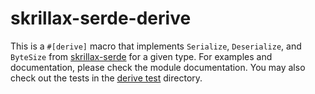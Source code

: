 # skrillax-serde-derive

This is a `#[derive]` macro that implements `Serialize`, `Deserialize`, and `ByteSize` from
[skrillax-serde](../skrillax-serde/README.md) for a given type. For examples and documentation, please check the
module documentation. You may also check out the tests in the [derive test](../skrillax-packet-derive-test) directory.